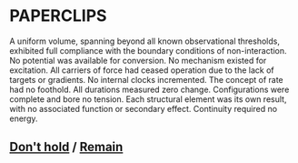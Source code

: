 # PAPERCLIPS

A uniform volume, spanning beyond all known observational thresholds, exhibited full compliance with the boundary conditions of non-interaction. No potential was available for conversion. No mechanism existed for excitation. All carriers of force had ceased operation due to the lack of targets or gradients. No internal clocks incremented. The concept of rate had no foothold. All durations measured zero change. Configurations were complete and bore no tension. Each structural element was its own result, with no associated function or secondary effect. Continuity required no energy.

## [Don't hold](page-84683762c9395624) / [Remain](page-2a8c39742325efc7)
